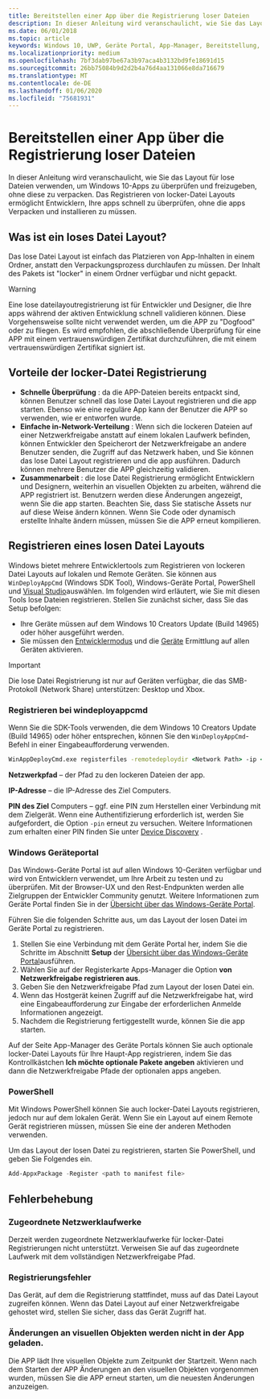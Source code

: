 ```yaml
---
title: Bereitstellen einer App über die Registrierung loser Dateien
description: In dieser Anleitung wird veranschaulicht, wie Sie das Layout für lose Dateien verwenden, um Windows 10-Apps zu überprüfen und freizugeben, ohne diese zu verpacken.
ms.date: 06/01/2018
ms.topic: article
keywords: Windows 10, UWP, Geräte Portal, App-Manager, Bereitstellung, SDK
ms.localizationpriority: medium
ms.openlocfilehash: 7bf3dab97be67a3b97aca4b3132bd9fe18691d15
ms.sourcegitcommit: 26bb75084b9d2d2b4a76d4aa131066e8da716679
ms.translationtype: MT
ms.contentlocale: de-DE
ms.lasthandoff: 01/06/2020
ms.locfileid: "75681931"
---
```

# <a name="deploy-an-app-through-loose-file-registration"></a>Bereitstellen einer App über die Registrierung loser Dateien 

In dieser Anleitung wird veranschaulicht, wie Sie das Layout für lose Dateien verwenden, um Windows 10-Apps zu überprüfen und freizugeben, ohne diese zu verpacken. Das Registrieren von locker-Datei Layouts ermöglicht Entwicklern, Ihre apps schnell zu überprüfen, ohne die apps Verpacken und installieren zu müssen. 

## <a name="what-is-a-loose-file-layout"></a>Was ist ein loses Datei Layout?

Das lose Datei Layout ist einfach das Platzieren von App-Inhalten in einem Ordner, anstatt den Verpackungsprozess durchlaufen zu müssen. Der Inhalt des Pakets ist "locker" in einem Ordner verfügbar und nicht gepackt. 

> [!WARNING]
> Eine lose dateilayoutregistrierung ist für Entwickler und Designer, die Ihre apps während der aktiven Entwicklung schnell validieren können. Diese Vorgehensweise sollte nicht verwendet werden, um die APP zu "Dogfood" oder zu fliegen. Es wird empfohlen, die abschließende Überprüfung für eine APP mit einem vertrauenswürdigen Zertifikat durchzuführen, die mit einem vertrauenswürdigen Zertifikat signiert ist. 

## <a name="advantages-of-loose-file-registration"></a>Vorteile der locker-Datei Registrierung

- **Schnelle Überprüfung** : da die APP-Dateien bereits entpackt sind, können Benutzer schnell das lose Datei Layout registrieren und die app starten. Ebenso wie eine reguläre App kann der Benutzer die APP so verwenden, wie er entworfen wurde. 
- **Einfache in-Network-Verteilung** : Wenn sich die lockeren Dateien auf einer Netzwerkfreigabe anstatt auf einem lokalen Laufwerk befinden, können Entwickler den Speicherort der Netzwerkfreigabe an andere Benutzer senden, die Zugriff auf das Netzwerk haben, und Sie können das lose Datei Layout registrieren und die app ausführen. Dadurch können mehrere Benutzer die APP gleichzeitig validieren. 
- **Zusammenarbeit** : die lose Datei Registrierung ermöglicht Entwicklern und Designern, weiterhin an visuellen Objekten zu arbeiten, während die APP registriert ist. Benutzern werden diese Änderungen angezeigt, wenn Sie die app starten. Beachten Sie, dass Sie statische Assets nur auf diese Weise ändern können. Wenn Sie Code oder dynamisch erstellte Inhalte ändern müssen, müssen Sie die APP erneut kompilieren.

## <a name="how-to-register-a-loose-file-layout"></a>Registrieren eines losen Datei Layouts

Windows bietet mehrere Entwicklertools zum Registrieren von lockeren Datei Layouts auf lokalen und Remote Geräten. Sie können aus `WinDeployAppCmd` (Windows SDK Tool), Windows-Geräte Portal, PowerShell und [Visual Studio](https://docs.microsoft.com/windows/uwp/debug-test-perf/deploying-and-debugging-uwp-apps#register-layout-from-network)auswählen. Im folgenden wird erläutert, wie Sie mit diesen Tools lose Dateien registrieren. Stellen Sie zunächst sicher, dass Sie das Setup befolgen:

- Ihre Geräte müssen auf dem Windows 10 Creators Update (Build 14965) oder höher ausgeführt werden.
- Sie müssen den [Entwicklermodus](https://docs.microsoft.com/windows/uwp/get-started/enable-your-device-for-development) und die [Geräte](https://docs.microsoft.com/windows/uwp/get-started/enable-your-device-for-development#device-discovery) Ermittlung auf allen Geräten aktivieren.

> [!IMPORTANT]
> Die lose Datei Registrierung ist nur auf Geräten verfügbar, die das SMB-Protokoll (Network Share) unterstützen: Desktop und Xbox. 

### <a name="register-with-windeployappcmd"></a>Registrieren bei windeployappcmd

Wenn Sie die SDK-Tools verwenden, die dem Windows 10 Creators Update (Build 14965) oder höher entsprechen, können Sie den `WinDeployAppCmd`-Befehl in einer Eingabeaufforderung verwenden.

```cmd
WinAppDeployCmd.exe registerfiles -remotedeploydir <Network Path> -ip <IP Address> -pin <target machine PIN>
```

**Netzwerkpfad** – der Pfad zu den lockeren Dateien der app.

**IP-Adresse** – die IP-Adresse des Ziel Computers.

**PIN des Ziel** Computers – ggf. eine PIN zum Herstellen einer Verbindung mit dem Zielgerät. Wenn eine Authentifizierung erforderlich ist, werden Sie aufgefordert, die Option `-pin` erneut zu versuchen. Weitere Informationen zum erhalten einer PIN finden Sie unter [Device Discovery](https://docs.microsoft.com/windows/uwp/get-started/enable-your-device-for-development#device-discovery) .

### <a name="windows-device-portal"></a>Windows Geräteportal

Das Windows-Geräte Portal ist auf allen Windows 10-Geräten verfügbar und wird von Entwicklern verwendet, um Ihre Arbeit zu testen und zu überprüfen. Mit der Browser-UX und den Rest-Endpunkten werden alle Zielgruppen der Entwickler Community genutzt. Weitere Informationen zum Geräte Portal finden Sie in der [Übersicht über das Windows-Geräte Portal](device-portal.md).

Führen Sie die folgenden Schritte aus, um das Layout der losen Datei im Geräte Portal zu registrieren.

1. Stellen Sie eine Verbindung mit dem Geräte Portal her, indem Sie die Schritte im Abschnitt **Setup** der [Übersicht über das Windows-Geräte Portal](device-portal.md)ausführen.
1. Wählen Sie auf der Registerkarte Apps-Manager die Option **von Netzwerkfreigabe registrieren aus**.
1. Geben Sie den Netzwerkfreigabe Pfad zum Layout der losen Datei ein. 
1. Wenn das Hostgerät keinen Zugriff auf die Netzwerkfreigabe hat, wird eine Eingabeaufforderung zur Eingabe der erforderlichen Anmelde Informationen angezeigt.
1. Nachdem die Registrierung fertiggestellt wurde, können Sie die app starten.

Auf der Seite App-Manager des Geräte Portals können Sie auch optionale locker-Datei Layouts für Ihre Haupt-App registrieren, indem Sie das Kontrollkästchen **Ich möchte optionale Pakete angeben** aktivieren und dann die Netzwerkfreigabe Pfade der optionalen apps angeben. 

### <a name="powershell"></a>PowerShell 

Mit Windows PowerShell können Sie auch locker-Datei Layouts registrieren, jedoch nur auf dem lokalen Gerät. Wenn Sie ein Layout auf einem Remote Gerät registrieren müssen, müssen Sie eine der anderen Methoden verwenden. 

Um das Layout der losen Datei zu registrieren, starten Sie PowerShell, und geben Sie Folgendes ein.

```PowerShell
Add-AppxPackage -Register <path to manifest file>
```

## <a name="troubleshooting"></a>Fehlerbehebung

### <a name="mapped-network-drives"></a>Zugeordnete Netzwerklaufwerke
Derzeit werden zugeordnete Netzwerklaufwerke für locker-Datei Registrierungen nicht unterstützt. Verweisen Sie auf das zugeordnete Laufwerk mit dem vollständigen Netzwerkfreigabe Pfad.

### <a name="registration-failure"></a>Registrierungsfehler
Das Gerät, auf dem die Registrierung stattfindet, muss auf das Datei Layout zugreifen können. Wenn das Datei Layout auf einer Netzwerkfreigabe gehostet wird, stellen Sie sicher, dass das Gerät Zugriff hat. 

### <a name="modifications-to-visual-assets-arent-being-loaded-in-the-app"></a>Änderungen an visuellen Objekten werden nicht in der App geladen. 
Die APP lädt Ihre visuellen Objekte zum Zeitpunkt der Startzeit. Wenn nach dem Starten der APP Änderungen an den visuellen Objekten vorgenommen wurden, müssen Sie die APP erneut starten, um die neuesten Änderungen anzuzeigen.
